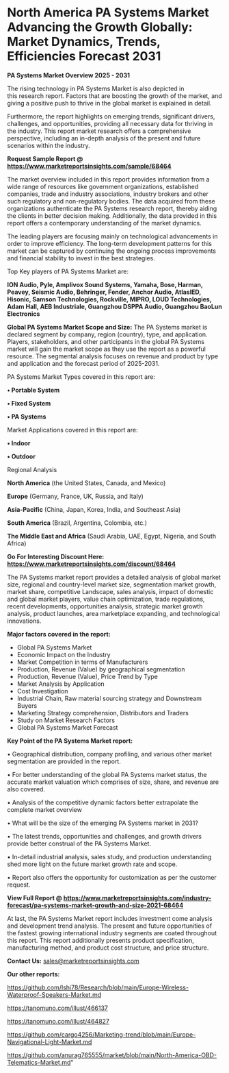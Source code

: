 # North America PA Systems Market Advancing the Growth Globally: Market Dynamics, Trends, Efficiencies Forecast 2031

<Strong> PA Systems Market Overview 2025 - 2031</strong>

The rising technology in PA Systems Market is also depicted in this research report. Factors that are boosting the growth of the market, and giving a positive push to thrive in the global market is explained in detail.

Furthermore, the report highlights on emerging trends, significant drivers, challenges, and opportunities, providing all necessary data for thriving in the industry. This report market research offers a comprehensive perspective, including an in-depth analysis of the present and future scenarios within the industry.

<strong>Request Sample Report @ <a href=https://www.marketreportsinsights.com/sample/68464>https://www.marketreportsinsights.com/sample/68464</a></strong>

The market overview included in this report provides information from a wide range of resources like government organizations, established companies, trade and industry associations, industry brokers and other such regulatory and non-regulatory bodies. The data acquired from these organizations authenticate the PA Systems research report, thereby aiding the clients in better decision making. Additionally, the data provided in this report offers a contemporary understanding of the market dynamics.

The leading players are focusing mainly on technological advancements in order to improve efficiency. The long-term development patterns for this market can be captured by continuing the ongoing process improvements and financial stability to invest in the best strategies.

Top Key players of PA Systems Market are:

<strong>ION Audio, Pyle, Amplivox Sound Systems, Yamaha, Bose, Harman, Peavey, Seismic Audio, Behringer, Fender, Anchor Audio, AtlasIED, Hisonic, Samson Technologies, Rockville, MIPRO, LOUD Technologies, Adam Hall, AEB Industriale, Guangzhou DSPPA Audio, Guangzhou BaoLun Electronics</strong>

<strong><b>Global PA Systems Market Scope and Size:</b></strong>
The PA Systems market is declared segment by company, region (country), type, and application. Players, stakeholders, and other participants in the global PA Systems market will gain the market scope as they use the report as a powerful resource. The segmental analysis focuses on revenue and product by type and application and the forecast period of 2025-2031.

PA Systems Market Types covered in this report are:

<strong>• Portable System

• Fixed System

• PA Systems</strong>

Market Applications covered in this report are:

<strong>• Indoor

• Outdoor</strong> 

Regional Analysis

<strong>North America</strong> (the United States, Canada, and Mexico)

<strong>Europe</strong> (Germany, France, UK, Russia, and Italy)

<strong>Asia-Pacific</strong> (China, Japan, Korea, India, and Southeast Asia)

<strong>South America</strong> (Brazil, Argentina, Colombia, etc.)

<strong>The Middle East and Africa</strong> (Saudi Arabia, UAE, Egypt, Nigeria, and South Africa)

<strong>Go For Interesting Discount Here: <a href=https://www.marketreportsinsights.com/discount/68464>https://www.marketreportsinsights.com/discount/68464</a></strong>

The PA Systems market report provides a detailed analysis of global market size, regional and country-level market size, segmentation market growth, market share, competitive Landscape, sales analysis, impact of domestic and global market players, value chain optimization, trade regulations, recent developments, opportunities analysis, strategic market growth analysis, product launches, area marketplace expanding, and technological innovations.

<strong><b>Major factors covered in the report:</b></strong>
<ul>
  <li>Global PA Systems Market </li>
  <li>Economic Impact on the Industry</li>
  <li>Market Competition in terms of Manufacturers</li>
  <li>Production, Revenue (Value) by geographical segmentation</li>
  <li>Production, Revenue (Value), Price Trend by Type</li>
  <li>Market Analysis by Application</li>
  <li>Cost Investigation</li>
  <li>Industrial Chain, Raw material sourcing strategy and Downstream Buyers</li>
  <li>Marketing Strategy comprehension, Distributors and Traders</li>
  <li>Study on Market Research Factors</li>
  <li>Global PA Systems Market Forecast</li>
</ul>

<strong><b>Key Point of the PA Systems Market report:</b></strong>

• Geographical distribution, company profiling, and various other market segmentation are provided in the report.

• For better understanding of the global PA Systems market status, the accurate market valuation which comprises of size, share, and revenue are also covered.

• Analysis of the competitive dynamic factors better extrapolate the complete market overview

• What will be the size of the emerging PA Systems market in 2031?

• The latest trends, opportunities and challenges, and growth drivers provide better construal of the PA Systems Market.

• In-detail industrial analysis, sales study, and production understanding shed more light on the future market growth rate and scope.

• Report also offers the opportunity for customization as per the customer request.

<strong><b>View Full Report @ <a href=https://www.marketreportsinsights.com/industry-forecast/pa-systems-market-growth-and-size-2021-68464>https://www.marketreportsinsights.com/industry-forecast/pa-systems-market-growth-and-size-2021-68464</a></b></strong>


At last, the PA Systems Market report includes investment come analysis and development trend analysis. The present and future opportunities of the fastest growing international industry segments are coated throughout this report. This report additionally presents product specification, manufacturing method, and product cost structure, and price structure.

<strong>Contact Us:</strong>
sales@marketreportsinsights.com

<strong>Our other reports:</strong>

<a href=https://github.com/Ishi78/Research/blob/main/Europe-Wireless-Waterproof-Speakers-Market.md>https://github.com/Ishi78/Research/blob/main/Europe-Wireless-Waterproof-Speakers-Market.md</a>

<a href=https://tanomuno.com/illust/466137>https://tanomuno.com/illust/466137</a>

<a href=https://tanomuno.com/illust/464827>https://tanomuno.com/illust/464827</a>

<a href=https://github.com/cargo4256/Marketing-trend/blob/main/Europe-Navigational-Light-Market.md>https://github.com/cargo4256/Marketing-trend/blob/main/Europe-Navigational-Light-Market.md</a>

<a href=https://github.com/anurag765555/market/blob/main/North-America-OBD-Telematics-Market.md>https://github.com/anurag765555/market/blob/main/North-America-OBD-Telematics-Market.md</a>"
